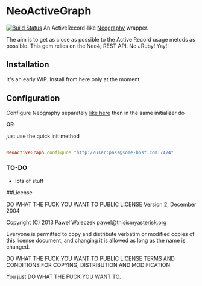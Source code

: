 # NeoActiveGraph
[![Build Status](https://travis-ci.org/pwaleczek/neo_active_graph.svg?branch=master)](https://travis-ci.org/pwaleczek/neo_active_graph)
An ActiveRecord-like [Neography](https://github.com/maxdemarzi/neography) wrapper.

The aim is to get as close as possible to the Active Record usage metods as possible. This gem relies on the Neo4j REST API. No JRuby! Yay!!

## Installation
It's an early WIP. Install from here only at the moment.

## Configuration

Configure Neography separately [like here](https://github.com/maxdemarzi/neography/wiki/Configuration-and-initialization)
then in the same initializer do

__OR__

just use the quick init method

```ruby

NeoActiveGraph.configure "http://user:pass@some-host.com:7474"

```

### TO-DO
- lots of stuff

##License

DO WHAT THE FUCK YOU WANT TO PUBLIC LICENSE Version 2, December 2004

Copyright (C) 2013 Paweł Waleczek pawel@thisismyasterisk.org

Everyone is permitted to copy and distribute verbatim or modified copies of this license document, and changing it is allowed as long as the name is changed.

DO WHAT THE FUCK YOU WANT TO PUBLIC LICENSE TERMS AND CONDITIONS FOR COPYING, DISTRIBUTION AND MODIFICATION

You just DO WHAT THE FUCK YOU WANT TO.
